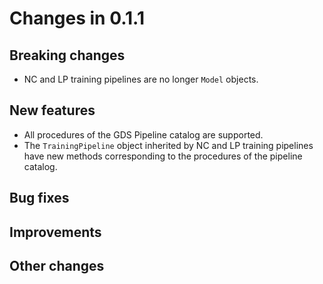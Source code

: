 # Changes in 0.1.1


## Breaking changes

* NC and LP training pipelines are no longer `Model` objects.


## New features

* All procedures of the GDS Pipeline catalog are supported.
* The `TrainingPipeline` object inherited by NC and LP training pipelines have new methods corresponding to the procedures of the pipeline catalog.


## Bug fixes


## Improvements


## Other changes
